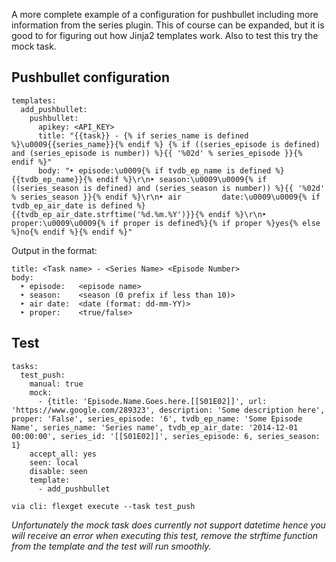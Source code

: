 A more complete example of a configuration for pushbullet including more information from the series plugin. This of course can be expanded, but it is good to for figuring out how Jinja2 templates work. Also to test this try the mock task.

## Pushbullet configuration

    templates:
      add_pushbullet:
        pushbullet:
          apikey: <API_KEY>
          title: "{{task}} - {% if series_name is defined %}\u0009{{series_name}}{% endif %} {% if ((series_episode is defined) and (series_episode is number)) %}{{ '%02d' % series_episode }}{% endif %}"
          body: "‣ episode:\u0009{% if tvdb_ep_name is defined %}{{tvdb_ep_name}}{% endif %}\r\n‣ season:\u0009\u0009{% if ((series_season is defined) and (series_season is number)) %}{{ '%02d' % series_season }}{% endif %}\r\n‣ air         date:\u0009\u0009{% if tvdb_ep_air_date is defined %}{{tvdb_ep_air_date.strftime('%d.%m.%Y')}}{% endif %}\r\n‣ proper:\u0009\u0009{% if proper is defined%}{% if proper %}yes{% else %}no{% endif %}{% endif %}"


Output in the format:

    title: <Task name> - <Series Name> <Episode Number>
    body:
      ‣ episode:   <episode name>
      ‣ season:    <season (0 prefix if less than 10)>
      ‣ air date:  <date (format: dd-mm-YY)>
      ‣ proper:    <true/false>


## Test

    tasks:
      test_push:
        manual: true
        mock:
          - {title: 'Episode.Name.Goes.here.[[S01E02]]', url: 'https://www.google.com/289323', description: 'Some description here', proper: 'False', series_episode: '6', tvdb_ep_name: 'Some Episode Name', series_name: 'Series name', tvdb_ep_air_date: '2014-12-01 00:00:00', series_id: '[[S01E02]]', series_episode: 6, series_season: 1}
        accept_all: yes
        seen: local
        disable: seen
        template:
          - add_pushbullet
    
    via cli: flexget execute --task test_push
*Unfortunately the mock task does currently not support datetime hence you will receive an error when executing this test, remove the strftime function from the template and the test will run smoothly.*
